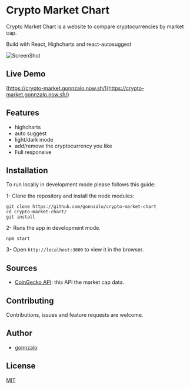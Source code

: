 # Crypto Market Chart

Crypto Market Chart is a website to compare cryptocurrencies by market cap.

Build with React, Highcharts and react-autosuggest

![ScreenShot](https://raw.github.com/gonnzalo/personal-website/master/src/images/crypto-chart.png)

## Live Demo

[https://crypto-market.gonnzalo.now.sh/](https://crypto-market.gonnzalo.now.sh/)

## Features

- highcharts
- auto suggest
- light/dark mode
- add/remove the cryptocurrency you like
- Full responsive

## Installation

To run locally in development mode please follows this guide:

1- Clone the repository and install the node modules:

```shell
git clone https://github.com/gonnzalo/crypto-market-chart
cd crypto-market-chart/
git install
```

2- Runs the app in development mode.

```shell
npm start
```

3- Open `http://localhost:3000` to view it in the browser.

## Sources

- [CoinGecko API](https://www.coingecko.com/en/api): this API the market cap data.

## Contributing

Contributions, issues and feature requests are welcome.

## Author

- [gonnzalo](https://github.com/gonnzalo)

## License

[MIT](https://choosealicense.com/licenses/mit/)
